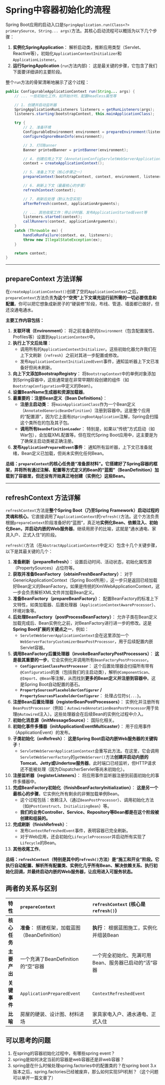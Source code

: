# Spring中容器初始化的流程

Spring Boot应用的启动入口是`SpringApplication.run(Class<?> primarySource, String... args)`方法。其核心启动流程可以概括为以下几个步骤：

1.  **实例化SpringApplication**： 解析启动类，推断应用类型（Servlet、Reactive等），初始化`ApplicationContextInitializer`和`ApplicationListener`。
2.  **运行SpringApplication** (`run`方法内部)： 这是最关键的步骤，它包含了我们下面要详细讲的主要阶段。

整个`run`方法的骨架清晰地展示了这个过程：

```java
public ConfigurableApplicationContext run(String... args) {
    // ... 一些初始化工作，如开始计时、配置Headless属性等

    // 1. 创建并启动监听器
    SpringApplicationRunListeners listeners = getRunListeners(args);
    listeners.starting(bootstrapContext, this.mainApplicationClass);

    try {
        // 2. 准备环境
        ConfigurableEnvironment environment = prepareEnvironment(listeners, bootstrapContext, applicationArguments);
        configureIgnoreBeanInfo(environment);

        // 3. 打印Banner
        Banner printedBanner = printBanner(environment);

        // 4. 创建应用上下文 (AnnotationConfigServletWebServerApplicationContext 等)
        context = createApplicationContext();

        // 5. 准备上下文（核心步骤之一）
        prepareContext(bootstrapContext, context, environment, listeners, applicationArguments, printedBanner);

        // 6. 刷新上下文（最最核心的步骤）
        refreshContext(context);

        // 7. 刷新后处理（默认为空实现）
        afterRefresh(context, applicationArguments);

        // ... 其他收尾工作：停止计时器、发布ApplicationStartedEvent等
        listeners.started(context);
        callRunners(context, applicationArguments);
    }
    catch (Throwable ex) {
        handleRunFailure(context, ex, listeners);
        throw new IllegalStateException(ex);
    }

    return context;
}
```

---

## prepareContext 方法详解

在`createApplicationContext()`创建了空的`ApplicationContext`之后，`prepareContext`方法负责**为这个“空壳”上下文填充运行前所需的一切必要信息和配置**。你可以把它想象成新房子的“硬装修”阶段，布线、管道、墙面都已做好，但还没通电通水。

**主要工作内容包括：**

1.  **关联环境（Environment）**： 将之前准备好的`Environment`（包含配置属性、Profiles等）设置到`ApplicationContext`中。
2.  **执行上下文后处理**：
    *   调用所有的`ApplicationContextInitializer`。这些初始化器允许我们在上下文刷新（`refresh`）之前对其进一步配置或修改。
    *   发布`ApplicationContextInitializedEvent`事件，通知监听器上下文已准备好但尚未刷新。
3.  **向上下文添加BootstrapRegistry**： 将`BootstrapContext`中的单例对象添加到Spring容器中，这些通常是在非常早期阶段创建的组件（如`BootstrapConfiguration`中定义的Bean）。
4.  **设置BeanName生成器和资源加载器**。
5.  **最重要的：注册Bean定义（Bean Definitions）**：
    *   **注册主启动类**： 将`mainApplicationClass`作为一个Bean定义（`AnnotatedGenericBeanDefinition`）注册到容器中。这是整个应用的“配置源”，因为它上面有`@SpringBootApplication`注解，Spring会扫描这个类所在的包及其子包。
    *   **调用所有`BeanDefinitionLoader`**： 特别是，如果以“传统”方式启动（如War包），会加载XML配置等。但在现代Spring Boot应用中，这主要是为了确保主启动类被正确注册。
6.  **发布`ApplicationPreparedEvent`事件**： 通知所有监听器，上下文已准备就绪，Bean定义已加载，但尚未实例化任何Bean。

**总结：`prepareContext`的核心任务是“准备原材料”。它搭建好了Spring容器的框架，并将所有通过注解、配置等方式定义的Bean的“蓝图”（BeanDefinition）加载到了容器里，但还没有开始真正地创建（实例化）这些Bean。**

---

## refreshContext 方法详解

`refreshContext`方法是**整个Spring Boot（乃至Spring Framework）启动过程的灵魂和核心**。它直接调用了`ApplicationContext`的`refresh()`方法。这个方法负责根据`prepareContext`阶段准备好的“蓝图”，真正地**实例化Bean、依赖注入、初始化Bean，并启动内嵌的Web服务器**。继续用房子的比喻，这就是“通水通电、家具入户、正式入住”的阶段。

`refresh()`方法（在`AbstractApplicationContext`中定义）包含十几个关键步骤，以下是其最关键的几个：

1.  **准备刷新（prepareRefresh）**： 设置启动时间、活动状态，初始化属性源（PropertySources）占位符等。
2.  **获取并准备BeanFactory（obtainFreshBeanFactory）**： 对于GenericApplicationContext（Spring Boot所用），这一步只是返回已经加载好Bean定义的BeanFactory。如果是传统的XmlWebApplicationContext，这一步会负责解析XML文件并加载Bean定义。
3.  **准备BeanFactory（prepareBeanFactory）**： 配置BeanFactory的标准上下文特性，如类加载器、后置处理器（`ApplicationContextAwareProcessor`）、环境对象等。
4.  **后处理BeanFactory（postProcessBeanFactory）**： 允许子类在Bean定义加载完成后、Bean实例化之前，对BeanFactory进行进一步的修改。这是**Spring Boot扩展的关键点之一**，例如：
    *   `ServletWebServerApplicationContext`会在这里添加一个`WebServerFactoryCustomizerBeanPostProcessor`，用于后续配置内嵌Servlet容器。
5.  **调用BeanFactory后置处理器（invokeBeanFactoryPostProcessors）**： **这是极其重要的一步**。它会实例化并调用所有`BeanFactoryPostProcessor`。
    *   **`ConfigurationClassPostProcessor`**： 这个后置处理器会扫描所有带有`@Configuration`的类（包括我们的主启动类），解析`@ComponentScan`、`@Import`、`@Bean`等注解，从而找到**更多的Bean定义并注册到容器中**。这是Spring Boot自动配置的基石。
    *   **`PropertySourcesPlaceholderConfigurer` / `PropertySourcesPlaceholderConfigurer`**： 处理占位符`${...}`。
6.  **注册Bean后置处理器（registerBeanPostProcessors）**： 实例化并注册所有`BeanPostProcessor`（例如：`AutowiredAnnotationBeanPostProcessor`用于处理`@Autowired`注入）。这些处理器会在后续Bean的实例化过程中介入。
7.  **初始化消息源（initMessageSource）**： 国际化相关。
8.  **初始化事件多播器（initApplicationEventMulticaster）**： 用于应用事件（ApplicationEvent）的发布。
9.  **子类初始化（onRefresh）**： **这是Spring Boot启动内嵌Web服务器的关键钩子**！
    *   `ServletWebServerApplicationContext`会重写此方法。在这里，它会调用`ServletWebServerFactory`的`getWebServer()`方法**创建并启动内嵌的Tomcat、Jetty或Undertow服务器**。此时端口已经监听，但HTTP请求还不能被处理（因为DispatcherServlet等尚未初始化）。
10. **注册监听器（registerListeners）**： 将应用事件监听器注册到前面初始化的事件多播器中。
11. **完成BeanFactory初始化（finishBeanFactoryInitialization）**： **这是另一个最核心的步骤**。它实例化所有剩余的非懒加载单例Bean。
    *   这个过程包括：依赖注入（通过`BeanPostProcessor`）、调用初始化方法（如`@PostConstruct`、`InitializingBean`）等。
    *   **我们的业务Controller、Service、Repository等Bean都是在这个阶段被创建和组装的。**
12. **完成刷新（finishRefresh）**：
    *   发布`ContextRefreshedEvent`事件，表明容器已完全刷新。
    *   对于Web应用，还会初始化`LifecycleProcessor`并启动所有实现了`Lifecycle`的Bean。
13. **其他收尾工作**。

**总结：`refreshContext`（特别是其中的`refresh()`方法）是“施工和开业”阶段。它执行自动配置、解析所有配置类、实例化几乎所有Bean、解决依赖关系、执行初始化回调，并最终启动内嵌的Web服务器，让应用进入可服务状态。**

## 两者的关系与区别

| 特性       | `prepareContext`                  | `refreshContext` (核心是 `refresh()`) |
|:---------|:----------------------------------|:-----------------------------------|
| **核心任务** | **准备**： 搭建框架，加载蓝图（BeanDefinition） | **执行**： 根据蓝图施工，实例化并组装Bean          |
| **主要产出** | 一个充满了BeanDefinition的“空”容器         | 一个完全初始化、充满可用Bean、服务器已启动的“活”容器      |
| **关键事件** | `ApplicationPreparedEvent`        | `ContextRefreshedEvent`            |
| **比喻**   | 房屋的硬装、设计图、材料进场                    | 家具家电入户、通水通电、正式入住                   |

## 可以思考的问题

1. 在spring的容器初始化过程中，有哪些spring event？
2. spring是如何决定当前的容器是web容器还是非web容器？
3. spring是在什么时候处理spring.factories中的配置类的？在spring boot 3.x 版本之后，spring.factories已经被废弃，那么如何实现SPI机制？（这个问题可以单开一篇文章了）
